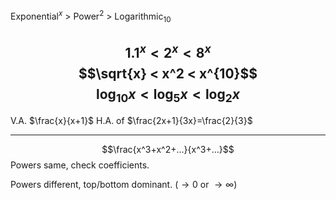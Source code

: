 Exponential$^x$ > Power$^2$ > Logarithmic$_{10}$

$$1.1^x < 2^x < 8^x$$
$$\sqrt{x} < x^2 < x^{10}$$
$$\log_{10}x < \log_5{x} < \log_2{x}$$
---

V.A. $\frac{x}{x+1}$
H.A. of $\frac{2x+1}{3x}=\frac{2}{3}$

---
$$\frac{x^3+x^2+...}{x^3+...}$$
Powers same, check coefficients.

Powers different, top/bottom dominant. ($\to 0$ or $\to \infty$)
